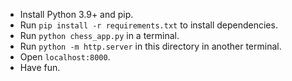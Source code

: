 - Install Python 3.9+ and pip.
- Run ``pip install -r requirements.txt`` to install dependencies.
- Run ``python chess_app.py`` in a terminal.
- Run ``python -m http.server`` in this directory in another terminal.
- Open ``localhost:8000``.
- Have fun.